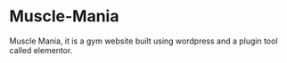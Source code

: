 # Muscle-Mania
Muscle Mania, it is a gym website built using wordpress and a plugin tool called elementor. 
